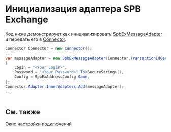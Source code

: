 # Инициализация адаптера SPB Exchange

Код ниже демонстрирует как инициализировать [SpbExMessageAdapter](../api/StockSharp.SpbEx.SpbExMessageAdapter.html) и передать его в [Connector](../api/StockSharp.Algo.Connector.html).

```cs
Connector Connector = new Connector();				
...				
var messageAdapter = new SpbExMessageAdapter(Connector.TransactionIdGenerator)
{
    Login = "<Your Login>",
    Password = "<Your Password>".To<SecureString>(),
    Config = SpbExAddressConfig.Game,
};
Connector.Adapter.InnerAdapters.Add(messageAdapter);
...	
							
```

## См. также

[Окно настройки подключений](API_UI_ConnectorWindow.md)

